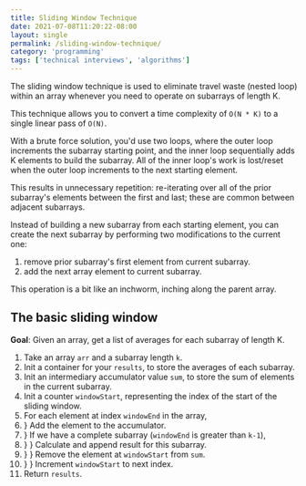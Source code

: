 ```yaml
---
title: Sliding Window Technique
date: 2021-07-08T11:20:22-08:00
layout: single
permalink: /sliding-window-technique/
category: 'programming'
tags: ['technical interviews', 'algorithms']
---
```


The sliding window technique is used to eliminate travel waste (nested loop) within an array whenever you need to operate on subarrays of length K.

This technique allows you to convert a time complexity of `O(N * K)` to a single linear pass of `O(N)`.

With a brute force solution, you'd use two loops, where the outer loop increments the subarray starting point, and the inner loop sequentially adds K elements to build the subarray. All of the inner loop's work is lost/reset when the outer loop increments to the next starting element. 

This results in unnecessary repetition: re-iterating over all of the prior subarray's elements between the first and last; these are common between adjacent subarrays.

Instead of building a new subarray from each starting element, you can create the next subarray by performing two modifications to the current one:
1. remove prior subarray's first element from current subarray.
2. add the next array element to current subarray.

This operation is a bit like an inchworm, inching along the parent array.

## The basic sliding window

**Goal**: Given an array, get a list of averages for each subarray of length K.

1. Take an array `arr` and a subarray length `k`.
2. Init a container for your `results`, to store the averages of each subarray.
3. Init an intermediary accumulator value `sum`, to store the sum of elements in the current subarray.
4. Init a counter `windowStart`, representing the index of the start of the sliding window.
5. For each element at index `windowEnd` in the array,
6. } Add the element to the accumulator.
7. } If we have a complete subarray (`windowEnd` is greater than `k-1`),
8. } } Calculate and append result for this subarray.
9. } } Remove the element at `windowStart` from `sum`.
10. } } Increment `windowStart` to next index.
11. Return `results`.